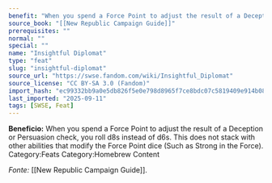 ```yaml
---
benefit: "When you spend a Force Point to adjust the result of a Deception or Persuasion check, you roll d8s instead of d6s. This does not stack with other abilities that modify the Force Point dice (Such as Strong in the Force). Category:Feats Category:Homebrew Content"
source_book: "[[New Republic Campaign Guide]]"
prerequisites: ""
normal: ""
special: ""
name: "Insightful Diplomat"
type: "feat"
slug: "insightful-diplomat"
source_url: "https://swse.fandom.com/wiki/Insightful_Diplomat"
source_license: "CC BY-SA 3.0 (Fandom)"
import_hash: "ec99332bb9a0e5db826f5e0e798d8965f7ce8bdc07c5819409e914b089ca4a4e"
last_imported: "2025-09-11"
tags: [SWSE, Feat]
---
```

**Beneficio:** When you spend a Force Point to adjust the result of a Deception or Persuasion check, you roll d8s instead of d6s. This does not stack with other abilities that modify the Force Point dice (Such as Strong in the Force). Category:Feats Category:Homebrew Content

*Fonte:* [[New Republic Campaign Guide]].